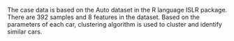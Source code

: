 The case data is based on the Auto dataset in the R language ISLR package. There are 392 samples and 8 features in the dataset. Based on the parameters of each car, clustering algorithm is used to cluster and identify similar cars.
